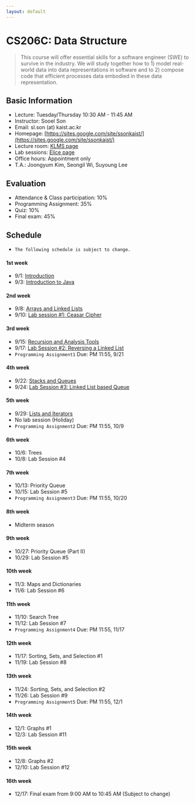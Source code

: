 ```yaml
---
layout: default
---
```


# **CS206C**: Data Structure

> This course will offer essential skills for a software engineer (SWE) to survive in the industry. We will study together how to 1) model real-world data into data representations in software and to 2) compose code that efficient processes data embodied in these data representation.  


## Basic Information
 * Lecture: Tuesday/Thursday 10:30 AM - 11:45 AM
 * Instructor: Sooel Son
 * Email: sl.son (at) kaist.ac.kr
 * Homepage: [https://sites.google.com/site/ssonkaist/](https://sites.google.com/site/ssonkaist/)
 * Lecture room: [KLMS page](https://klms.kaist.ac.kr/course/view.php?id=118938)
 * Lab sessions: [Elice page](https://kaist.elice.io/courses/4943/lectures/all) 
 * Office hours: Appointment only
 * T.A.: Joongyum Kim, Seongil Wi, Suyoung Lee
 
## Evaluation
 * Attendance & Class participation: 10%
 * Programming Assignment: 35%
 * Quiz: 10%
 * Final exam: 45%

## Schedule

- `The following schedule is subject to change.`

#### 1st week
- 9/1: [Introduction](http://klms.kaist.ac.kr/mod/ubfile/view.php?id=431207)
- 9/3: [Introduction to Java](http://klms.kaist.ac.kr/mod/ubfile/view.php?id=433394)

#### 2nd week
- 9/8: [Arrays and Linked Lists](http://klms.kaist.ac.kr/mod/resource/view.php?id=436491)
- 9/10: [Lab session #1: Ceasar Cipher](https://kaist.elice.io/courses/4943/lectures/32680)

#### 3rd week
- 9/15: [Recursion and Analysis Tools](http://klms.kaist.ac.kr/mod/resource/view.php?id=436491)
- 9/17: [Lab Session #2: Reversing a Linked List](https://kaist.elice.io/courses/4943/lectures/32683)
- `Programming Assignment1` Due: PM 11:55, 9/21 

#### 4th week
- 9/22: [Stacks and Queues](http://klms.kaist.ac.kr/mod/resource/view.php?id=444996)
- 9/24: [Lab Session #3: Linked List based Queue](https://kaist.elice.io/courses/4943/lectures/32685)

#### 5th week
- 9/29: [Lists and Iterators](http://klms.kaist.ac.kr/mod/resource/view.php?id=447336)
- No lab session (Holiday)
- `Programming Assignment2` Due: PM 11:55, 10/9 
 
#### 6th week
- 10/6: Trees
- 10/8: Lab Session #4

#### 7th week
- 10/13: Priority Queue
- 10/15: Lab Session #5
- `Programming Assignment3` Due: PM 11:55, 10/20

#### 8th week
- Midterm season

#### 9th week
- 10/27: Priority Queue (Part II)
- 10/29: Lab Session #5
  
#### 10th week
- 11/3: Maps and Dictionaries
- 11/6: Lab Session #6

#### 11th week
- 11/10: Search Tree
- 11/12: Lab Session #7
- `Programming Assignment4` Due: PM 11:55, 11/17
  
#### 12th week
- 11/17: Sorting, Sets, and Selection #1
- 11/19: Lab Session #8
  
#### 13th week
- 11/24: Sorting, Sets, and Selection #2
- 11/26: Lab Session #9
- `Programming Assignment5` Due: PM 11:55, 12/1

#### 14th week
- 12/1: Graphs #1
- 12/3: Lab Session #11

#### 15th week
- 12/8: Graphs #2
- 12/10: Lab Session #12

#### 16th week
- 12/17: Final exam from 9:00 AM to 10:45 AM (Subject to change)
